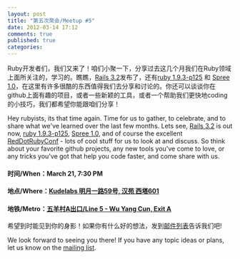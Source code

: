 ```yaml
---
layout: post
title: "第五次聚会/Meetup #5"
date: 2012-03-14 17:12
comments: true
published: true
categories: 
---
```


Ruby开发者们，我们又来了！咱们小聚一下，分享过去这几个月我们在Ruby领域上面所关注的，学习的。瞧瞧，[Rails 3.2](http://weblog.rubyonrails.org/2012/1/20/rails-3-2-0-faster-dev-mode-routing-explain-queries-tagged-logger-store/)发布了，还有[ruby 1.9.3-p125](http://www.ruby-lang.org/en/news/2012/02/16/ruby-1-9-3-p125-is-released/) 和 [Spree 1.0](http://spreecommerce.com/blog/2012/02/09/spree-1-0-0-released/)，在这里有许多很酷的东西值得我们去分享和讨论的。你还可以谈谈你在github上面有趣的项目，或者一些新颖的工具，或者一个帮助我们更快地coding的小技巧，我们都希望你能跟咱们分享！

Hey rubyists, its that time again. Time for us to gather, to celebrate, and to share what we've learned over the last few months. Lets see, [Rails 3.2](http://weblog.rubyonrails.org/2012/1/20/rails-3-2-0-faster-dev-mode-routing-explain-queries-tagged-logger-store/) is out now, [ruby 1.9.3-p125](http://www.ruby-lang.org/en/news/2012/02/16/ruby-1-9-3-p125-is-released/), [Spree 1.0](http://spreecommerce.com/blog/2012/02/09/spree-1-0-0-released/), and of course the excellent [RedDotRubyConf](http://reddotrubyconf.com/) - lots of cool stuff for us to look at and discuss. So think about your favorite github projects, any new tools you've come to love, or any tricks you've got that help you code faster, and come share with us.

#### 时间/When：March 21, 7:30 PM
#### 地点/Where：[Kudelabs 明月一路59号, 汉苑 西塔601](http://maps.google.com/maps/place?q=%E5%B9%BF%E5%B7%9E+%E6%98%8E%E6%9C%88%E4%B8%80%E8%B7%AF+%E6%B1%89%E8%8B%91&hl=en&ie=UTF8&cid=2763294127675392599)
#### 地铁/Metro：[五羊村A出口/Line 5 - Wu Yang Cun, Exit A](http://www.exploregz.com/metro/pedia/station/wuyangcun/)


希望到时能见到你的身影！如果你有什么好的想法，发到[邮件列表](http://groups.google.com/groups/gzruby)告诉我们吧!

We look forward to seeing you there! If you have any topic ideas or plans, let us know on the [mailing list](http://groups.google.com/groups/gzruby).
